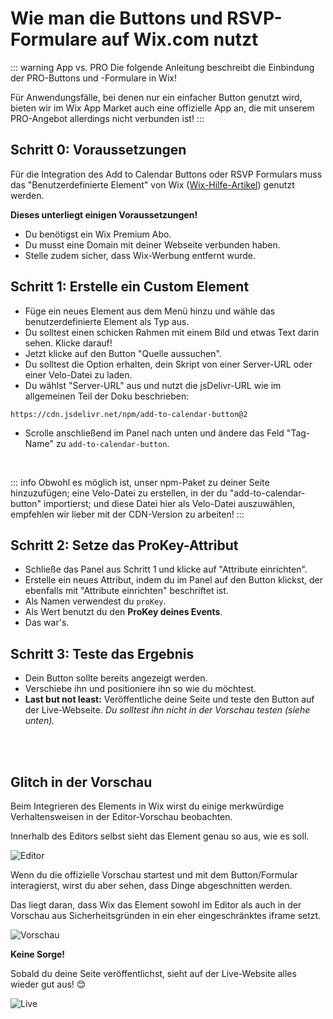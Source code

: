 
# Wie man die Buttons und RSVP-Formulare auf Wix.com nutzt

::: warning App vs. PRO
Die folgende Anleitung beschreibt die Einbindung der PRO-Buttons und -Formulare in Wix!

Für Anwendungsfälle, bei denen nur ein einfacher Button genutzt wird, bieten wir im Wix App Market auch eine offizielle App an, die mit unserem PRO-Angebot allerdings nicht verbunden ist!
:::

## Schritt 0: Voraussetzungen

Für die Integration des Add to Calendar Buttons oder RSVP Formulars muss das "Benutzerdefinierte Element" von Wix ([Wix-Hilfe-Artikel](https://support.wix.com/de/article/wix-editor-ein-benutzerdefiniertes-element-zu-deiner-website-hinzuf%C3%BCgen)) genutzt werden.

**Dieses unterliegt einigen Voraussetzungen!**

* Du benötigst ein Wix Premium Abo.
* Du musst eine Domain mit deiner Webseite verbunden haben.
* Stelle zudem sicher, dass Wix-Werbung entfernt wurde.

## Schritt 1: Erstelle ein Custom Element

* Füge ein neues Element aus dem Menü hinzu und wähle das benutzerdefinierte Element als Typ aus.
* Du solltest einen schicken Rahmen mit einem Bild und etwas Text darin sehen. Klicke darauf!
* Jetzt klicke auf den Button "Quelle aussuchen".
* Du solltest die Option erhalten, dein Skript von einer Server-URL oder einer Velo-Datei zu laden.
* Du wählst "Server-URL" aus und nutzt die jsDelivr-URL wie im allgemeinen Teil der Doku beschrieben:
```
https://cdn.jsdelivr.net/npm/add-to-calendar-button@2
```
* Scrolle anschließend im Panel nach unten und ändere das Feld "Tag-Name" zu `add-to-calendar-button`.

<br />

::: info
Obwohl es möglich ist, unser npm-Paket zu deiner Seite hinzuzufügen; eine Velo-Datei zu erstellen, in der du "add-to-calendar-button" importierst; und diese Datei hier als Velo-Datei auszuwählen, empfehlen wir lieber mit der CDN-Version zu arbeiten!
:::

## Schritt 2: Setze das ProKey-Attribut

* Schließe das Panel aus Schritt 1 und klicke auf "Attribute einrichten".
* Erstelle ein neues Attribut, indem du im Panel auf den Button klickst, der ebenfalls mit "Attribute einrichten" beschriftet ist.
* Als Namen verwendest du `proKey`.
* Als Wert benutzt du den **ProKey deines Events**.
* Das war's.


## Schritt 3: Teste das Ergebnis

* Dein Button sollte bereits angezeigt werden.
* Verschiebe ihn und positioniere ihn so wie du möchtest.
* **Last but not least:** Veröffentliche deine Seite und teste den Button auf der Live-Webseite. _Du solltest ihn nicht in der Vorschau testen (siehe unten)._

<br /><br />

## Glitch in der Vorschau

Beim Integrieren des Elements in Wix wirst du einige merkwürdige Verhaltensweisen in der Editor-Vorschau beobachten.

Innerhalb des Editors selbst sieht das Element genau so aus, wie es soll.

![Editor](/screenshots/wix-editor.png)

Wenn du die offizielle Vorschau startest und mit dem Button/Formular interagierst, wirst du aber sehen, dass Dinge abgeschnitten werden.

Das liegt daran, dass Wix das Element sowohl im Editor als auch in der Vorschau aus Sicherheitsgründen in ein eher eingeschränktes iframe setzt.

![Vorschau](/screenshots/wix-preview.png)

**Keine Sorge!**

Sobald du deine Seite veröffentlichst, sieht auf der Live-Website alles wieder gut aus! 😊

![Live](/screenshots/wix-public.png)

